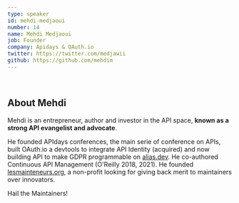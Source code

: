 ```yaml
---
type: speaker
id: mehdi-medjaoui
number: 14
name: Mehdi Medjaoui
job: Founder
company: Apidays & OAuth.io
twitter: https://twitter.com/medjawii
github: https://github.com/mehdim
---
```

​
## About Mehdi

Mehdi is an entrepreneur, author and investor in the API space, **known as a strong API evangelist and advocate**.

He founded APIdays conferences, the main serie of conference on APIs, built OAuth.io a devtools to integrate API Identity (acquired) and now building API to make GDPR programmable on [alias.dev](https://www.alias.dev/). He co-authored Continuous API Management (O'Reilly 2018, 2021). He founded [lesmainteneurs.org](https://www.lesmainteneurs.org/), a non-profit looking for giving back merit to maintainers over innovators.

Hail the Maintainers!
